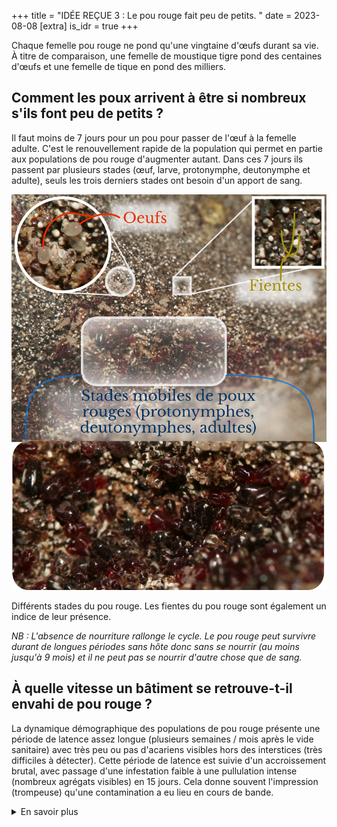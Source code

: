 +++
title = "IDÉE REÇUE 3 : Le pou rouge fait peu de petits.   "
date = 2023-08-08
[extra]
is_idr = true
+++

Chaque femelle pou rouge ne pond qu'une vingtaine d'œufs durant sa vie. À titre de comparaison, une femelle de moustique tigre pond des centaines d'œufs et une femelle de tique en pond des milliers.


## Comment les poux arrivent à être si nombreux s'ils font peu de petits ?

Il faut moins de 7 jours pour un pou pour passer de l'œuf à la femelle adulte. C'est le renouvellement rapide de la population qui permet en partie aux populations de pou rouge d'augmenter autant. Dans ces 7 jours ils passent par plusieurs stades (œuf, larve, protonymphe, deutonymphe et adulte), seuls les trois derniers stades ont besoin d'un apport de sang. 



<div class="img_largeur_max">

![Photo avec zoom sur les stades du pou rouge](/img/fienteDG.webp)

Différents stades du pou rouge. Les fientes du pou rouge sont également un indice de leur présence.

</div>

*NB : L'absence de nourriture rallonge le cycle. Le pou rouge peut survivre durant de longues périodes sans hôte donc sans se nourrir (au moins jusqu'à 9 mois) et il ne peut pas se nourrir d'autre chose que de sang.*

## À quelle vitesse un bâtiment se retrouve-t-il envahi de pou rouge ?

La dynamique démographique des populations de pou rouge présente une période de latence assez longue (plusieurs semaines / mois après le vide sanitaire) avec très peu ou pas d'acariens visibles hors des interstices (très difficiles à détecter). Cette période de latence est suivie d'un accroissement brutal, avec passage d'une infestation faible à une pullulation intense (nombreux agrégats visibles) en 15 jours. Cela donne souvent l'impression (trompeuse) qu'une contamination a eu lieu en cours de bande.




<details>
    <summary>En savoir plus</summary>

### Sources Scientifiques

- lien vers fiche technique biologique MiteControl 
- Dupray et al. 2021 
- Högglund & Nordenfor 


</details>